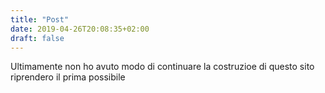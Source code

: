 ```yaml
---
title: "Post"
date: 2019-04-26T20:08:35+02:00
draft: false
---
```

Ultimamente non ho avuto modo di continuare la costruzioe di questo sito riprendero il prima possibile

